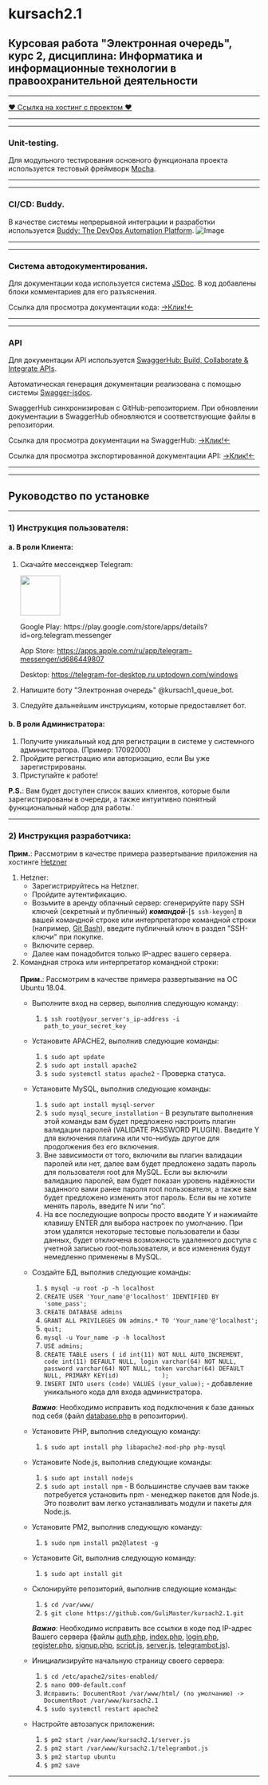 # kursach2.1
**Курсовая работа "Электронная очередь", курс 2, дисциплина: Информатика и информационные технологии в правоохранительной деятельности**
-----------------------------------
***
[♥ Ссылка на хостинг с проектом ♥](http://95.217.210.154/)
***
***
### Unit-testing.
Для модульного тестирования основного функционала проекта используется тестовый фреймворк [Mocha](https://mochajs.org/).
***
***
### CI/CD: Buddy. 
В качестве системы непрерывной интеграции и разработки используется [Buddy: The DevOps Automation Platform](https://app.buddy.works).
![Image](https://app.buddy.works/dakurushin/kursach2-1/pipelines/pipeline/262488/badge.svg?token=918d50d7e5fc1e6c04efd0bb49106f27aa96f681af776c988d9e0b1053d8b1b1)
***
***
### Система автодокументирования.
Для документации кода используется система [JSDoc](https://jsdoc.app/). В код добавлены блоки комментариев для его разъяснения.

Ссылка для просмотра документации кода: [→Клик!←](http://95.217.210.154/documentation/js/index.html)
***
***
### API
Для документации API используется [SwaggerHub: Build, Collaborate & Integrate APIs](https://app.swaggerhub.com). 

Автоматическая генерация документации реализована с помощью системы [Swagger-jsdoc](https://www.npmjs.com/package/swagger-jsdoc).

SwaggerHub синхронизирован с GitHub-репозиторием. При обновлении документации в SwaggerHub обновляются и соответствующие файлы в репозитории.

Ссылка для просмотра документации на SwaggerHub: [→Клик!←](https://app.swaggerhub.com/apis/GuliMaster/electronic-queue/1.2.2)

Ссылка для просмотра экспортированной документации API: [→Клик!←](http://95.217.210.154/API%20SwaggerHub/index.html)
***
***
**Руководство по установке**
-----------------------------------
***
### 1) Инструкция пользователя:
#### a. В роли Клиента:
1. Скачайте мессенджер Telegram:
    <p>
      <img src = "https://pngicon.ru/file/uploads/telegram.png" width = "80">
    </p>
    Google Play: https://play.google.com/store/apps/details?id=org.telegram.messenger
 
    App Store: https://apps.apple.com/ru/app/telegram-messenger/id686449807
    
    Desktop: https://telegram-for-desktop.ru.uptodown.com/windows
2. Напишите боту "Электронная очередь" @kursach1_queue_bot.
3. Следуйте дальнейшим инструкциям, которые предоставляет бот.
#### b. В роли Администратора:
1. Получите уникальный код для регистрации в системе у системного администратора. (Пример: 17092000)
2. Пройдите регистрацию или авторизацию, если Вы уже зарегистрированы.
3. Приступайте к работе! 

**P.S.**: Вам будет доступен список ваших клиентов, которые были зарегистрированы в очереди, а также интуитивно понятный функциональный набор для работы.`
***
### 2) Инструкция разработчика:
**Прим.**: Рассмотрим в качестве примера развертывание приложения на хостинге [Hetzner](https://www.hetzner.com/)
1. Hetzner: 
    * Зарегистрируйтесь на Hetzner.
    * Пройдите аутентификацию.
    * Возьмите в аренду облачный сервер: сгенерируйте пару SSH ключей (секретный и публичный) ***командой***-[`$ ssh-keygen`] в вашей командной строке или интерпретаторе командной строки (например, [Git Bash](https://git-scm.com/downloads)), введите публичный ключ в раздел "SSH-ключи" при покупке.
    * Включите сервер.
    * Далее нам понадобится только IP-адрес вашего сервера.
2. Командная строка или интерпретатор командной строки:<br><br>
**Прим.**: Рассмотрим в качестве примера развертывание на ОС Ubuntu 18.04.
    * Выполните вход на сервер, выполнив следующую команду:
        1) `$ ssh root@your_server's_ip-address -i path_to_your_secret_key`
    * Установите APACHE2, выполнив следующие команды: 
        1) `$ sudo apt update`
        2) `$ sudo apt install apache2`
        3) `$ sudo systemctl status apache2` - Проверка статуса.
    * Установите MySQL, выполнив следующие команды:
        1) `$ sudo apt install mysql-server`
        2) `$ sudo mysql_secure_installation` - В результате выполнения этой команды вам будет предложено настроить плагин валидации паролей (VALIDATE PASSWORD PLUGIN). Введите Y для включения плагина или что-нибудь другое для продолжения без его включения.
        3) Вне зависимости от того, включили вы плагин валидации паролей или нет, далее вам будет предложено задать пароль для пользователя root для MySQL. Если вы включили валидацию паролей, вам будет показан уровень надёжности заданного вами ранее пароля root пользователя, а также вам будет предложено изменить этот пароль. Если вы не хотите менять пароль, введите N или “no”. 
        4) На все последующие вопросы просто вводите Y и нажимайте клавишу ENTER для выбора настроек по умолчанию. При этом удалятся некоторые тестовые пользователи и базы данных, будет отключена возможность удаленного доступа с учетной записью root-пользователя, и все изменения будут немедленно применены в MySQL.
     * Создайте БД, выполнив следующие команды:
        1) `$ mysql -u root -p -h localhost`
        2) `CREATE USER 'Your_name'@'localhost' IDENTIFIED BY 'some_pass';`
        3) `CREATE DATABASE admins`
        4) `GRANT ALL PRIVILEGES ON admins.* TO 'Your_name'@'localhost';`
        5) `quit;`
        6) `mysql -u Your_name -p -h localhost`
        7) `USE admins;`
        8) `CREATE TABLE users (
            id int(11) NOT NULL AUTO_INCREMENT,
            code int(11) DEFAULT NULL,
            login varchar(64) NOT NULL,
            password varchar(64) NOT NULL,
            token varchar(64) DEFAULT NULL,
            PRIMARY KEY(id)           
        );`
        9) `INSERT INTO users (code) VALUES (your_value);` - добавление уникального кода для входа администратора.
        
        ***Важно***: Необходимо исправить код подключения к базе данных под себя (файл [database.php](https://github.com/GuliMaster/kursach2.1/blob/master/database.php) в репозитории).
     * Установите PHP, выполнив следующую команду:
        1) `$ sudo apt install php libapache2-mod-php php-mysql`
     * Установите Node.js, выполнив следующие команды:
        1) `$ sudo apt install nodejs`
        2) `$ sudo apt install npm` -  В большинстве случаев вам также потребуется установить npm - менеджер пакетов для Node.js. Это позволит вам легко устанавливать модули и пакеты для Node.js.
     * Установите PM2, выполнив следующую команду:
        1) `$ sudo npm install pm2@latest -g`
     * Установите Git, выполнив следующую команду:
        1) `$ sudo apt install git`
     * Склонируйте репозиторий, выполнив следующие команды:
        1) `$ cd /var/www/`
        2) `$ git clone https://github.com/GuliMaster/kursach2.1.git`
        
        ***Важно***: Необходимо исправить все ссылки в коде под IP-адрес Вашего сервера (файлы [auth.php](https://github.com/GuliMaster/kursach2.1/blob/master/auth.php), [index.php](https://github.com/GuliMaster/kursach2.1/blob/master/index.php), [login.php](https://github.com/GuliMaster/kursach2.1/blob/master/login.php), [register.php](https://github.com/GuliMaster/kursach2.1/blob/master/register.php), [signup.php](https://github.com/GuliMaster/kursach2.1/blob/master/signup.php), [script.js](https://github.com/GuliMaster/kursach2.1/blob/master/script.js), [server.js](https://github.com/GuliMaster/kursach2.1/blob/master/server.js), [telegrambot.js](https://github.com/GuliMaster/kursach2.1/blob/master/telegrambot.js)).
     * Инициализируйте начальную страницу своего сервера:
        1) `$ cd /etc/apache2/sites-enabled/`
        2) `$ nano 000-default.conf`
        3) `Исправить: DocumentRoot /var/www/html/ (по умолчанию) -> DocumentRoot /var/www/kursach2.1`
        4) `$ sudo systemctl restart apache2`
     * Настройте автозапуск приложения:
        1) `$ pm2 start /var/www/kursach2.1/server.js`
        2) `$ pm2 start /var/www/kursach2.1/telegrambot.js`
        3) `$ pm2 startup ubuntu`
        4) `$ pm2 save`
***
        
